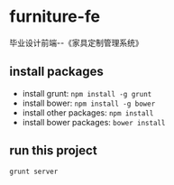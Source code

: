 # furniture-fe  
毕业设计前端--《家具定制管理系统》

## install packages  
* install grunt: `npm install -g grunt`   
* install bower: `npm install -g bower`
* install other packages: `npm install`
* install bower packages: `bower install`
 
## run this project  
`grunt server`
